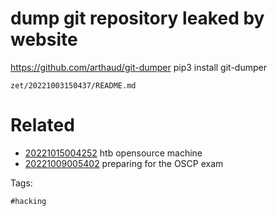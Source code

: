 # dump git repository leaked by website
https://github.com/arthaud/git-dumper
pip3 install git-dumper

` zet/20221003150437/README.md `

# Related

- [20221015004252](/zet/20221015004252/README.md) htb opensource machine
- [20221009005402](/zet/20221009005402/README.md) preparing for the OSCP exam

Tags:

    #hacking
